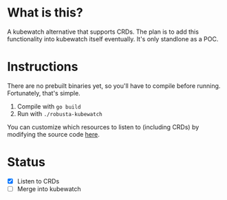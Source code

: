 # What is this?
A kubewatch alternative that supports CRDs. The plan is to add this functionality into kubewatch itself eventually.
It's only standlone as a POC.

# Instructions
There are no prebuilt binaries yet, so you'll have to compile before running. Fortunately, that's simple.

1. Compile with `go build`
2. Run with `./robusta-kubewatch`

You can customize which resources to listen to (including CRDs) by modifying the source code [here](https://github.com/robusta-dev/robusta-topology-watcher/blob/master/main.go#L82).

# Status
- [x] Listen to CRDs
- [ ] Merge into kubewatch
